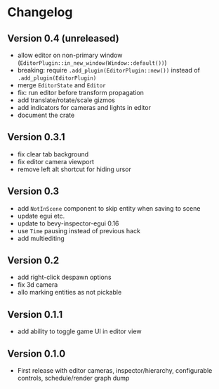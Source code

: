 # Changelog

## Version 0.4 (unreleased)
- allow editor on non-primary window (`EditorPlugin::in_new_window(Window::default())`)
- breaking: require `.add_plugin(EditorPlugin::new())` instead of `.add_plugin(EditorPlugin)`
- merge `EditorState` and `Editor`
- fix: run editor before transform propagation
- add translate/rotate/scale gizmos
- add indicators for cameras and lights in editor
- document the crate

## Version 0.3.1
- fix clear tab background
- fix editor camera viewport
- remove left alt shortcut for hiding ursor

## Version 0.3
- add `NotInScene` component to skip entity when saving to scene
- update egui etc.
- update to bevy-inspector-egui 0.16
- use `Time` pausing instead of previous hack
- add multiediting

## Version 0.2
- add right-click despawn options
- fix 3d camera
- allo marking entities as not pickable

## Version 0.1.1
- add ability to toggle game UI in editor view

## Version 0.1.0
- First release with editor cameras, inspector/hierarchy, configurable controls, schedule/render graph dump
